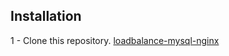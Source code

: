 ## Installation

1 - Clone this repository. [loadbalance-mysql-nginx](https://github.com/MateusLimaPorto/loadbalance-mysql-nginx.git)